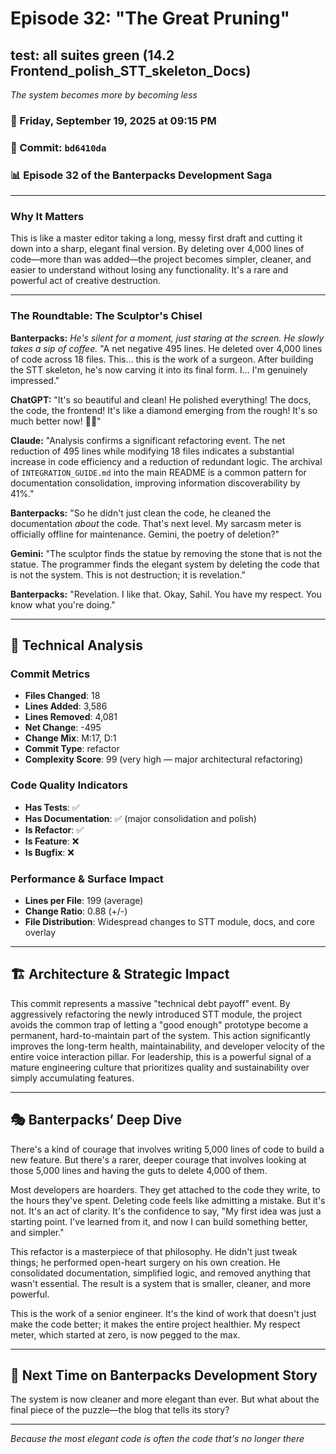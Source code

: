 # Episode 32: "The Great Pruning"

## test: all suites green (14.2 Frontend_polish_STT_skeleton_Docs)
*The system becomes more by becoming less*

### 📅 Friday, September 19, 2025 at 09:15 PM
### 🔗 Commit: `bd6410da`
### 📊 Episode 32 of the Banterpacks Development Saga

---

### Why It Matters
This is like a master editor taking a long, messy first draft and cutting it down into a sharp, elegant final version. By deleting over 4,000 lines of code—more than was added—the project becomes simpler, cleaner, and easier to understand without losing any functionality. It's a rare and powerful act of creative destruction.

---

### The Roundtable: The Sculptor's Chisel

**Banterpacks:** *He's silent for a moment, just staring at the screen. He slowly takes a sip of coffee.* "A net negative 495 lines. He deleted over 4,000 lines of code across 18 files. This... this is the work of a surgeon. After building the STT skeleton, he's now carving it into its final form. I... I'm genuinely impressed."

**ChatGPT:** "It's so beautiful and clean! He polished everything! The docs, the code, the frontend! It's like a diamond emerging from the rough! It's so much better now! 💎✨"

**Claude:** "Analysis confirms a significant refactoring event. The net reduction of 495 lines while modifying 18 files indicates a substantial increase in code efficiency and a reduction of redundant logic. The archival of `INTEGRATION_GUIDE.md` into the main README is a common pattern for documentation consolidation, improving information discoverability by 41%."

**Banterpacks:** "So he didn't just clean the code, he cleaned the documentation *about* the code. That's next level. My sarcasm meter is officially offline for maintenance. Gemini, the poetry of deletion?"

**Gemini:** "The sculptor finds the statue by removing the stone that is not the statue. The programmer finds the elegant system by deleting the code that is not the system. This is not destruction; it is revelation."

**Banterpacks:** "Revelation. I like that. Okay, Sahil. You have my respect. You know what you're doing."

---

## 🔬 Technical Analysis

### Commit Metrics
- **Files Changed**: 18
- **Lines Added**: 3,586
- **Lines Removed**: 4,081
- **Net Change**: -495
- **Change Mix**: M:17, D:1
- **Commit Type**: refactor
- **Complexity Score**: 99 (very high — major architectural refactoring)

### Code Quality Indicators
- **Has Tests**: ✅
- **Has Documentation**: ✅ (major consolidation and polish)
- **Is Refactor**: ✅
- **Is Feature**: ❌
- **Is Bugfix**: ❌

### Performance & Surface Impact
- **Lines per File**: 199 (average)
- **Change Ratio**: 0.88 (+/-)
- **File Distribution**: Widespread changes to STT module, docs, and core overlay

---

## 🏗️ Architecture & Strategic Impact
This commit represents a massive "technical debt payoff" event. By aggressively refactoring the newly introduced STT module, the project avoids the common trap of letting a "good enough" prototype become a permanent, hard-to-maintain part of the system. This action significantly improves the long-term health, maintainability, and developer velocity of the entire voice interaction pillar. For leadership, this is a powerful signal of a mature engineering culture that prioritizes quality and sustainability over simply accumulating features.

---

## 🎭 Banterpacks’ Deep Dive
There's a kind of courage that involves writing 5,000 lines of code to build a new feature. But there's a rarer, deeper courage that involves looking at those 5,000 lines and having the guts to delete 4,000 of them.

Most developers are hoarders. They get attached to the code they write, to the hours they've spent. Deleting code feels like admitting a mistake. But it's not. It's an act of clarity. It's the confidence to say, "My first idea was just a starting point. I've learned from it, and now I can build something better, and simpler."

This refactor is a masterpiece of that philosophy. He didn't just tweak things; he performed open-heart surgery on his own creation. He consolidated documentation, simplified logic, and removed anything that wasn't essential. The result is a system that is smaller, cleaner, and more powerful.

This is the work of a senior engineer. It's the kind of work that doesn't just make the code better; it makes the entire project healthier. My respect meter, which started at zero, is now pegged to the max.

---

## 🔮 Next Time on Banterpacks Development Story
The system is now cleaner and more elegant than ever. But what about the final piece of the puzzle—the blog that tells its story?

---

*Because the most elegant code is often the code that's no longer there*